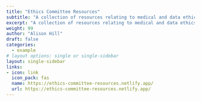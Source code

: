 ```yaml
---
title: "Ethics Committee Resources"
subtitle: "A collection of resources relating to medical and data ethics"
excerpt: "A collection of resources relating to medical and data ethics"
weight: 99
author: "Alison Hill"
draft: false
categories:
  - example
# layout options: single or single-sidebar
layout: single-sidebar
links:
- icon: link
  icon_pack: fas
  name: https://ethics-committee-resources.netlify.app/
  url: https://ethics-committee-resources.netlify.app/
---
```



